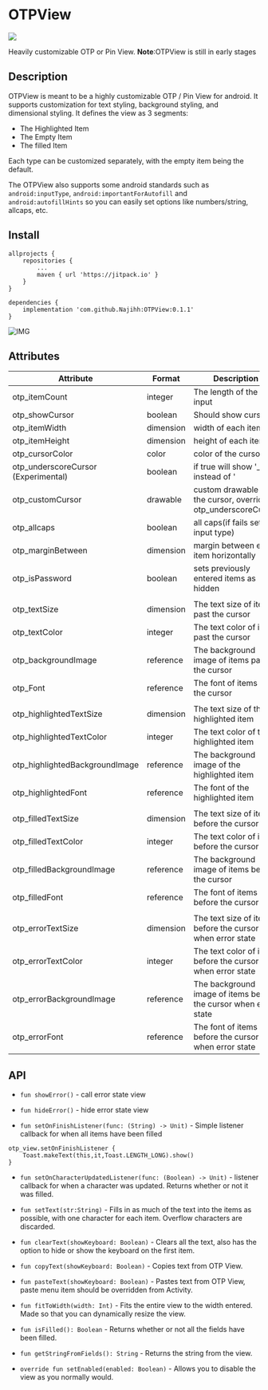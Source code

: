 # OTPView
[![](https://jitpack.io/v/Najihh/OTPView.svg)](https://jitpack.io/#Najihh/OTPView)

 Heavily customizable OTP or Pin View. **Note**:OTPView is still in early stages

## Description

OTPView is meant to be a highly customizable OTP / Pin View for android. It supports customization for text styling, background styling, and dimensional styling. It defines the view as 3 segments:
* The Highlighted Item
* The Empty Item
* The filled Item

Each type can be customized separately, with the empty item being the default.

The OTPView also supports some android standards such as `android:inputType`, `android:importantForAutofill` and `android:autofillHints` so you can easily set options like numbers/string, allcaps, etc.

## Install

```
allprojects {
    repositories {
        ...
        maven { url 'https://jitpack.io' }
    }
}

dependencies {
    implementation 'com.github.Najihh:OTPView:0.1.1'
}
```


![IMG](/images/example.png)

## Attributes

| Attribute | Format | Description | Default |
|-----------|--------|-------------|---------|
| otp_itemCount | integer | The length of the input | 1 |
| otp_showCursor | boolean | Should show cursor | false |
| otp_itemWidth | dimension | width of each item | 44dp |
| otp_itemHeight | dimension | height of each item | 44dp |
| otp_cursorColor | color | color of the cursor | Black |
| otp_underscoreCursor (Experimental) | boolean | if true will show '_' instead of '|' for the cursor | false |
| otp_customCursor | drawable | custom drawable for the cursor, overrides otp_underscoreCursor | null |
| otp_allcaps | boolean | all caps(if fails set input type) | false |
| otp_marginBetween | dimension | margin between each item horizontally | 8dp |
| otp_isPassword | boolean | sets previously entered items as hidden | false |
|  |  |  |  |
| otp_textSize | dimension | The text size of items past the cursor | 14dp |
| otp_textColor | integer | The text color of items past the cursor | Black |
| otp_backgroundImage | reference | The background image of items past the cursor | N/A |
| otp_Font | reference | The font of items past the cursor | N/A |
|  |  |  |  |
| otp_highlightedTextSize | dimension |  The text size of the highlighted item | otp_textSize |
| otp_highlightedTextColor | integer | The text color of the highlighted item | otp_textColor |
| otp_highlightedBackgroundImage | reference | The background image of the highlighted item | otp_backgroundImage |
| otp_highlightedFont | reference | The font of the highlighted item | otp_Font |
|  |  |  |  |
| otp_filledTextSize | dimension | The text size of items before the cursor | otp_textSize |
| otp_filledTextColor | integer | The text color of items before the cursor | otp_textColor |
| otp_filledBackgroundImage | reference | The background image of items before the cursor| otp_backgroundImage |
| otp_filledFont | reference | The font of items before the cursor | otp_Font |
|  |  |  |  |
| otp_errorTextSize | dimension | The text size of items before the cursor when error state | otp_textSize |
| otp_errorTextColor | integer | The text color of items before the cursor when error state | otp_textColor |
| otp_errorBackgroundImage | reference | The background image of items before the cursor when error state | otp_backgroundImage |
| otp_errorFont | reference | The font of items before the cursor when error state | otp_Font |

## API
* `fun showError()` - call error state view
* `fun hideError()` - hide error state view

* `fun setOnFinishListener(func: (String) -> Unit)` - Simple listener callback for when all items have been filled
```
otp_view.setOnFinishListener {
    Toast.makeText(this,it,Toast.LENGTH_LONG).show()
}
```
* `fun setOnCharacterUpdatedListener(func: (Boolean) -> Unit)` - listener callback for when a character was updated. Returns whether or not it was filled.

* `fun setText(str:String)` - Fills in as much of the text into the items as possible, with one character for each item. Overflow characters are discarded.
* `fun clearText(showKeyboard: Boolean)` - Clears all the text, also has the option to hide or show the keyboard on the first item.

* `fun copyText(showKeyboard: Boolean)` - Copies text from OTP View.
* `fun pasteText(showKeyboard: Boolean)` - Pastes text from OTP View, paste menu item should be overridden from Activity.

* `fun fitToWidth(width: Int)` - Fits the entire view to the width entered. Made so that you can dynamically resize the view.
* `fun isFilled(): Boolean` - Returns whether or not all the fields have been filled.
* `fun getStringFromFields(): String` - Returns the string from the view.
* `override fun setEnabled(enabled: Boolean)` - Allows you to disable the view as you normally would.
